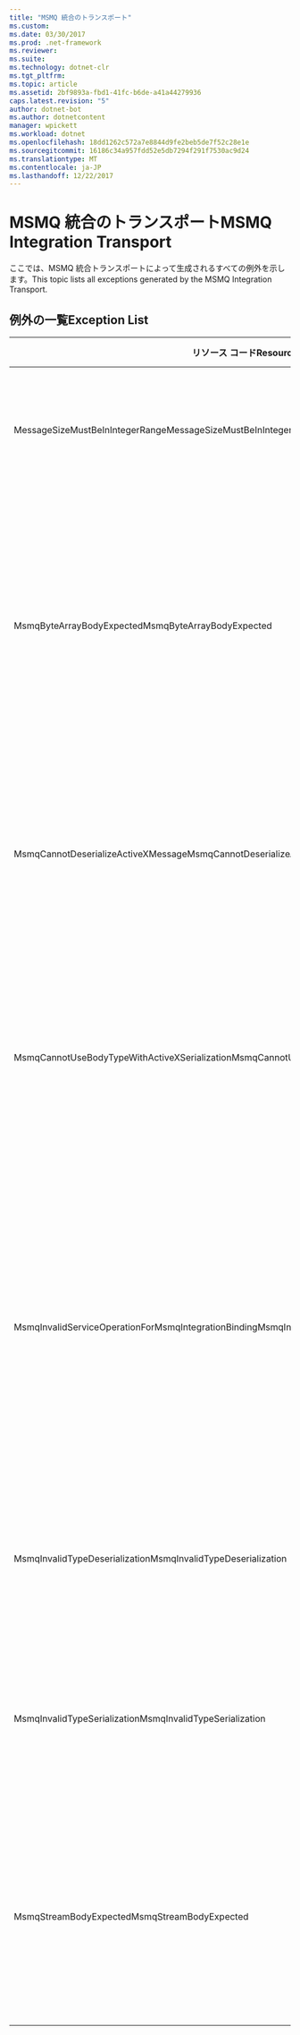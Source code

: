 ```yaml
---
title: "MSMQ 統合のトランスポート"
ms.custom: 
ms.date: 03/30/2017
ms.prod: .net-framework
ms.reviewer: 
ms.suite: 
ms.technology: dotnet-clr
ms.tgt_pltfrm: 
ms.topic: article
ms.assetid: 2bf9893a-fbd1-41fc-b6de-a41a44279936
caps.latest.revision: "5"
author: dotnet-bot
ms.author: dotnetcontent
manager: wpickett
ms.workload: dotnet
ms.openlocfilehash: 18dd1262c572a7e8844d9fe2beb5de7f52c28e1e
ms.sourcegitcommit: 16186c34a957fdd52e5db7294f291f7530ac9d24
ms.translationtype: MT
ms.contentlocale: ja-JP
ms.lasthandoff: 12/22/2017
---
```

# <a name="msmq-integration-transport"></a><span data-ttu-id="bd1d9-102">MSMQ 統合のトランスポート</span><span class="sxs-lookup"><span data-stu-id="bd1d9-102">MSMQ Integration Transport</span></span>
<span data-ttu-id="bd1d9-103">ここでは、MSMQ 統合トランスポートによって生成されるすべての例外を示します。</span><span class="sxs-lookup"><span data-stu-id="bd1d9-103">This topic lists all exceptions generated by the MSMQ Integration Transport.</span></span>  
  
## <a name="exception-list"></a><span data-ttu-id="bd1d9-104">例外の一覧</span><span class="sxs-lookup"><span data-stu-id="bd1d9-104">Exception List</span></span>  
  
|<span data-ttu-id="bd1d9-105">リソース コード</span><span class="sxs-lookup"><span data-stu-id="bd1d9-105">Resource Code</span></span>|<span data-ttu-id="bd1d9-106">リソースの文字列</span><span class="sxs-lookup"><span data-stu-id="bd1d9-106">Resource String</span></span>|  
|-------------------|---------------------|  
|<span data-ttu-id="bd1d9-107">MessageSizeMustBeInIntegerRange</span><span class="sxs-lookup"><span data-stu-id="bd1d9-107">MessageSizeMustBeInIntegerRange</span></span>|<span data-ttu-id="bd1d9-108">このファクトリはメッセージをバッファーするため、メッセージ サイズは整数値の範囲内である必要があります。</span><span class="sxs-lookup"><span data-stu-id="bd1d9-108">This factory buffers messages, so the message sizes must be in the range of an integer value.</span></span>|  
|<span data-ttu-id="bd1d9-109">MsmqByteArrayBodyExpected</span><span class="sxs-lookup"><span data-stu-id="bd1d9-109">MsmqByteArrayBodyExpected</span></span>|<span data-ttu-id="bd1d9-110">指定されたシリアル化形式と MSMQ メッセージの間で不整合が検出されました。</span><span class="sxs-lookup"><span data-stu-id="bd1d9-110">A mismatch occurred between the specified serialization format and the body of the MSMQ message.</span></span> <span data-ttu-id="bd1d9-111">メッセージを送受信できません。</span><span class="sxs-lookup"><span data-stu-id="bd1d9-111">The message cannot be sent or received.</span></span> <span data-ttu-id="bd1d9-112">シリアル化形式 ByteArray では、MSMQ メッセージの本文が byte[] の種類でなければなりません。</span><span class="sxs-lookup"><span data-stu-id="bd1d9-112">The serialization format ByteArray requires the body of the MSMQ message to be of type byte[].</span></span>|  
|<span data-ttu-id="bd1d9-113">MsmqCannotDeserializeActiveXMessage</span><span class="sxs-lookup"><span data-stu-id="bd1d9-113">MsmqCannotDeserializeActiveXMessage</span></span>|<span data-ttu-id="bd1d9-114">ActiveX のシリアル化中に、エラーが発生しました。</span><span class="sxs-lookup"><span data-stu-id="bd1d9-114">An ActiveX serialization error occurred.</span></span> <span data-ttu-id="bd1d9-115">メッセージを送受信できません。</span><span class="sxs-lookup"><span data-stu-id="bd1d9-115">The message cannot be sent or received.</span></span> <span data-ttu-id="bd1d9-116">本文に指定されたバリアント型は、実際の MSMQ メッセージ本文と一致しません。</span><span class="sxs-lookup"><span data-stu-id="bd1d9-116">The specified variant type for the body does not match the actual MSMQ message body.</span></span>|  
|<span data-ttu-id="bd1d9-117">MsmqCannotUseBodyTypeWithActiveXSerialization</span><span class="sxs-lookup"><span data-stu-id="bd1d9-117">MsmqCannotUseBodyTypeWithActiveXSerialization</span></span>|<span data-ttu-id="bd1d9-118">メッセージのプロパティが整合していません。</span><span class="sxs-lookup"><span data-stu-id="bd1d9-118">The properties of the message are mismatched.</span></span> <span data-ttu-id="bd1d9-119">メッセージを送受信できません。</span><span class="sxs-lookup"><span data-stu-id="bd1d9-119">The message cannot be sent or received.</span></span> <span data-ttu-id="bd1d9-120">シリアル化の形式として ActiveX が使用されている場合は、BodyType メッセージ プロパティを指定できません。</span><span class="sxs-lookup"><span data-stu-id="bd1d9-120">The BodyType message property cannot be specified if the ActiveX serialization format is used.</span></span>|  
|<span data-ttu-id="bd1d9-121">MsmqInvalidServiceOperationForMsmqIntegrationBinding</span><span class="sxs-lookup"><span data-stu-id="bd1d9-121">MsmqInvalidServiceOperationForMsmqIntegrationBinding</span></span>|<span data-ttu-id="bd1d9-122">MsmqIntegrationBinding の検証が失敗しました。</span><span class="sxs-lookup"><span data-stu-id="bd1d9-122">The MsmqIntegrationBinding validation failed.</span></span> <span data-ttu-id="bd1d9-123">サービス エンドポイントを開始できません。</span><span class="sxs-lookup"><span data-stu-id="bd1d9-123">The service endpoint cannot be started.</span></span> <span data-ttu-id="bd1d9-124">指定したバインディングは、指定したコントラクトの指定したサービス操作に対してメソッド署名をサポートしていません。</span><span class="sxs-lookup"><span data-stu-id="bd1d9-124">The specified binding does not support the method signature for the specified service operation in the specified contract.</span></span> <span data-ttu-id="bd1d9-125">MsmqIntegrationBinding を使用するよう、サービス操作を修正してください。</span><span class="sxs-lookup"><span data-stu-id="bd1d9-125">Correct the service operation to use the MsmqIntegrationBinding.</span></span>|  
|<span data-ttu-id="bd1d9-126">MsmqInvalidTypeDeserialization</span><span class="sxs-lookup"><span data-stu-id="bd1d9-126">MsmqInvalidTypeDeserialization</span></span>|<span data-ttu-id="bd1d9-127">シリアル化の形式を認識できないため、ActiveX のシリアル化が失敗しました。</span><span class="sxs-lookup"><span data-stu-id="bd1d9-127">The ActiveX serialization failed because the serialization format cannot be recognized.</span></span> <span data-ttu-id="bd1d9-128">メッセージを送受信できません。</span><span class="sxs-lookup"><span data-stu-id="bd1d9-128">The message cannot be sent or received.</span></span>|  
|<span data-ttu-id="bd1d9-129">MsmqInvalidTypeSerialization</span><span class="sxs-lookup"><span data-stu-id="bd1d9-129">MsmqInvalidTypeSerialization</span></span>|<span data-ttu-id="bd1d9-130">バリアント型を認識できません。</span><span class="sxs-lookup"><span data-stu-id="bd1d9-130">The variant type is not recognized.</span></span> <span data-ttu-id="bd1d9-131">ActiveX のシリアル化が失敗しました。</span><span class="sxs-lookup"><span data-stu-id="bd1d9-131">The ActiveX serialization failed.</span></span> <span data-ttu-id="bd1d9-132">メッセージを送受信できません。</span><span class="sxs-lookup"><span data-stu-id="bd1d9-132">The message cannot be sent or received.</span></span> <span data-ttu-id="bd1d9-133">指定されたバリアント型はサポートされていません。</span><span class="sxs-lookup"><span data-stu-id="bd1d9-133">The specified variant type is not supported.</span></span>|  
|<span data-ttu-id="bd1d9-134">MsmqStreamBodyExpected</span><span class="sxs-lookup"><span data-stu-id="bd1d9-134">MsmqStreamBodyExpected</span></span>|<span data-ttu-id="bd1d9-135">シリアル化形式と本文のコンテンツの間で不整合があります。</span><span class="sxs-lookup"><span data-stu-id="bd1d9-135">Mismatch between serialization format and body content.</span></span> <span data-ttu-id="bd1d9-136">メッセージを送受信できません。</span><span class="sxs-lookup"><span data-stu-id="bd1d9-136">Message cannot be sent or received.</span></span> <span data-ttu-id="bd1d9-137">ストリーム シリアル化モードを使用して送受信できるのは、ストリーム型の本文に限られます。</span><span class="sxs-lookup"><span data-stu-id="bd1d9-137">Only a body of type stream can be sent or received using the stream serialization mode.</span></span>|
